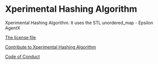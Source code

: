 # Xperimental Hashing Algorithm
Xperimental Hashing Algorithm. It uses the STL unordered_map - Epsilon AgentX

[The license file](LICENSE)

[Contribute to Xperimental Hashing Algorithm](CONTRIBUTING.md)

[Code of Conduct](CODE_OF_CONDUCT.md)
